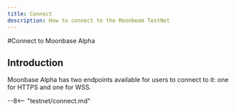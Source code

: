 ```yaml
---
title: Connect
description: How to connect to the Moonbeam TestNet
---
```


#Connect to Moonbase Alpha

## Introduction

Moonbase Alpha has two endpoints available for users to connect to it: one for HTTPS and one for WSS.

--8<-- "testnet/connect.md"

